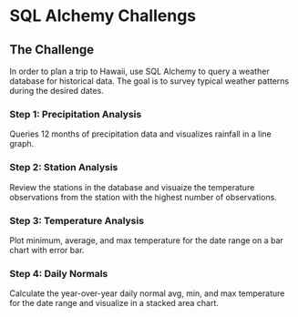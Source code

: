 # SQL Alchemy Challengs

## The Challenge
In order to plan a trip to Hawaii, use SQL Alchemy to query a weather database for historical data. The goal is to survey typical weather patterns during the desired dates.

### Step 1: Precipitation Analysis
Queries 12 months of precipitation data and visualizes rainfall in a line graph.

### Step 2: Station Analysis
Review the stations in the database and visuaize the temperature observations from the station with the highest number of observations.

### Step 3: Temperature Analysis
Plot minimum, average, and max temperature for the date range on a bar chart with error bar.

### Step 4: Daily Normals
Calculate the year-over-year daily normal avg, min, and max temperature for the date range and visualize in a stacked area chart.

